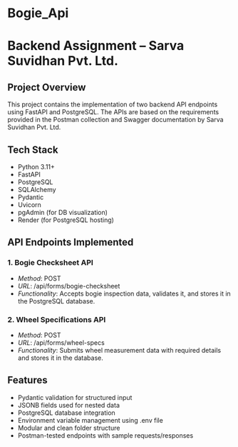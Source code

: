 # Bogie_Api


# Backend Assignment – Sarva Suvidhan Pvt. Ltd.

## Project Overview

This project contains the implementation of two backend API endpoints using FastAPI and PostgreSQL. The APIs are based on the requirements provided in the Postman collection and Swagger documentation by Sarva Suvidhan Pvt. Ltd.

## Tech Stack

- Python 3.11+
- FastAPI
- PostgreSQL
- SQLAlchemy
- Pydantic
- Uvicorn
- pgAdmin (for DB visualization)
- Render (for PostgreSQL hosting)

## API Endpoints Implemented

### 1. Bogie Checksheet API
- *Method*: POST  
- *URL*: /api/forms/bogie-checksheet  
- *Functionality*: Accepts bogie inspection data, validates it, and stores it in the PostgreSQL database.  

### 2. Wheel Specifications API
- *Method*: POST  
- *URL*: /api/forms/wheel-specs  
- *Functionality*: Submits wheel measurement data with required details and stores it in the database.  

## Features

- Pydantic validation for structured input
- JSONB fields used for nested data
- PostgreSQL database integration
- Environment variable management using .env file
- Modular and clean folder structure
- Postman-tested endpoints with sample requests/responses
